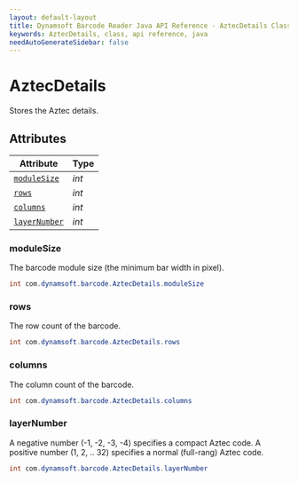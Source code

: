 ```yaml
---
layout: default-layout
title: Dynamsoft Barcode Reader Java API Reference - AztecDetails Class
keywords: AztecDetails, class, api reference, java
needAutoGenerateSidebar: false
---
```



# AztecDetails
Stores the Aztec details.
  

## Attributes
  
| Attribute | Type |
|---------- | ----------- | 
| [`moduleSize`](#modulesize) | *int* |
| [`rows`](#rows) | *int* | 
| [`columns`](#columns) | *int* |
| [`layerNumber`](#layernumber) | *int* |
  
  
### moduleSize
The barcode module size (the minimum bar width in pixel).
```java
int com.dynamsoft.barcode.AztecDetails.moduleSize
```  
   
### rows
The row count of the barcode.
```java
int com.dynamsoft.barcode.AztecDetails.rows
```  

### columns
The column count of the barcode.
```java
int com.dynamsoft.barcode.AztecDetails.columns
```  

### layerNumber
A negative number (-1, -2, -3, -4) specifies a compact Aztec code. A positive number (1, 2, .. 32) specifies a normal (full-rang) Aztec code.  
```java
int com.dynamsoft.barcode.AztecDetails.layerNumber
```  
